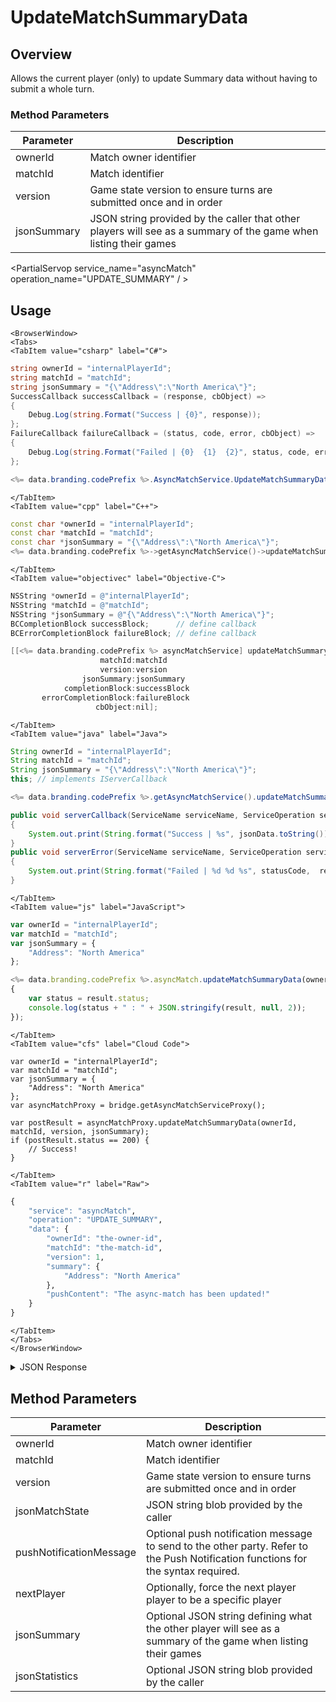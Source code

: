 # UpdateMatchSummaryData
## Overview
Allows the current player (only) to update Summary data without having to submit a whole turn.


### Method Parameters
Parameter | Description
--------- | -----------
ownerId | Match owner identifier
matchId | Match identifier
version | Game state version to ensure turns are submitted once and in order
jsonSummary | JSON string provided by the caller that other players will see as a summary of the game when listing their games

<PartialServop service_name="asyncMatch" operation_name="UPDATE_SUMMARY" / >

## Usage

```mdx-code-block
<BrowserWindow>
<Tabs>
<TabItem value="csharp" label="C#">
```

```csharp
string ownerId = "internalPlayerId";
string matchId = "matchId";
string jsonSummary = "{\"Address\":\"North America\"}";
SuccessCallback successCallback = (response, cbObject) =>
{
    Debug.Log(string.Format("Success | {0}", response));
};
FailureCallback failureCallback = (status, code, error, cbObject) =>
{
    Debug.Log(string.Format("Failed | {0}  {1}  {2}", status, code, error));
};

<%= data.branding.codePrefix %>.AsyncMatchService.UpdateMatchSummaryData(ownerId, matchId, version, jsonSummary, successCallback, failureCallback);
```

```mdx-code-block
</TabItem>
<TabItem value="cpp" label="C++">
```

```cpp
const char *ownerId = "internalPlayerId";
const char *matchId = "matchId";
const char *jsonSummary = "{\"Address\":\"North America\"}";
<%= data.branding.codePrefix %>->getAsyncMatchService()->updateMatchSummaryData(ownerId, matchId, version, jsonSummary, this);
```

```mdx-code-block
</TabItem>
<TabItem value="objectivec" label="Objective-C">
```

```objectivec
NSString *ownerId = @"internalPlayerId";
NSString *matchId = @"matchId";
NSString *jsonSummary = @"{\"Address\":\"North America\"}";
BCCompletionBlock successBlock;      // define callback
BCErrorCompletionBlock failureBlock; // define callback

[[<%= data.branding.codePrefix %> asyncMatchService] updateMatchSummaryData:ownerId
                    matchId:matchId
                    version:version
                jsonSummary:jsonSummary
            completionBlock:successBlock
       errorCompletionBlock:failureBlock
                   cbObject:nil];
```

```mdx-code-block
</TabItem>
<TabItem value="java" label="Java">
```

```java
String ownerId = "internalPlayerId";
String matchId = "matchId";
String jsonSummary = "{\"Address\":\"North America\"}";
this; // implements IServerCallback

<%= data.branding.codePrefix %>.getAsyncMatchService().updateMatchSummaryData(ownerId, matchId, version, jsonSummary, this);

public void serverCallback(ServiceName serviceName, ServiceOperation serviceOperation, JSONObject jsonData)
{
    System.out.print(String.format("Success | %s", jsonData.toString()));
}
public void serverError(ServiceName serviceName, ServiceOperation serviceOperation, int statusCode, int reasonCode, String jsonError)
{
    System.out.print(String.format("Failed | %d %d %s", statusCode,  reasonCode, jsonError.toString()));
}
```

```mdx-code-block
</TabItem>
<TabItem value="js" label="JavaScript">
```

```javascript
var ownerId = "internalPlayerId";
var matchId = "matchId";
var jsonSummary = {
    "Address": "North America"
};

<%= data.branding.codePrefix %>.asyncMatch.updateMatchSummaryData(ownerId, matchId, version, jsonSummary, result =>
{
	var status = result.status;
	console.log(status + " : " + JSON.stringify(result, null, 2));
});
```

```mdx-code-block
</TabItem>
<TabItem value="cfs" label="Cloud Code">
```

```cfscript
var ownerId = "internalPlayerId";
var matchId = "matchId";
var jsonSummary = {
    "Address": "North America"
};
var asyncMatchProxy = bridge.getAsyncMatchServiceProxy();

var postResult = asyncMatchProxy.updateMatchSummaryData(ownerId, matchId, version, jsonSummary);
if (postResult.status == 200) {
    // Success!
}
```

```mdx-code-block
</TabItem>
<TabItem value="r" label="Raw">
```

```r
{
	"service": "asyncMatch",
	"operation": "UPDATE_SUMMARY",
	"data": {
		"ownerId": "the-owner-id",
		"matchId": "the-match-id",
		"version": 1,
		"summary": {
			"Address": "North America"
		},
		"pushContent": "The async-match has been updated!"
	}
}
```

```mdx-code-block
</TabItem>
</Tabs>
</BrowserWindow>
```

<details>
<summary>JSON Response</summary>

```json
{
    "status": 200,
    "data": {
        "gameId": "145677",
        "ownerId": "2bd723c6-c2ec-4946-a1a8-02b7a38540ad",
        "matchId": "1aac24b2-7976-4fd7-b7c6-44d7ae6d26a4",
        "version": 2,
        "players": [
            {
                "playerId": "2bd723c6-c2ec-4946-a1a8-02b7a38540ad",
                "playerName": "UserA",
                "pictureUrl": null,
                "summaryFriendData": null
            },
            {
                "playerId": "11c2dd4d-9ed1-416d-bd04-5228c1efafac",
                "playerName": "UserB",
                "pictureUrl": null,
                "summaryFriendData": null
            }
        ],
        "status": {
            "status": "PENDING",
            "currentPlayer": "11c2dd4d-9ed1-416d-bd04-5228c1efafac"
        },
        "summary": {
            "resources": 2564
        },
        "createdAt": 1442507219609,
        "updatedAt": 1442507550372
    }
}
```
</details>

## Method Parameters
Parameter | Description
--------- | -----------
ownerId | Match owner identifier
matchId | Match identifier
version | Game state version to ensure turns are submitted once and in order
jsonMatchState | JSON string blob provided by the caller
pushNotificationMessage | Optional push notification message to send to the other party. Refer to the Push Notification functions for the syntax required.
nextPlayer | Optionally, force the next player player to be a specific player
jsonSummary | Optional JSON string defining what the other player will see as a summary of the game when listing their games
jsonStatistics | Optional JSON string blob provided by the caller


